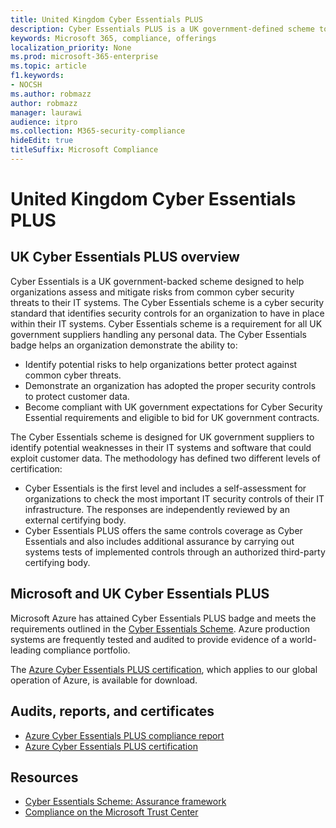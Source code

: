 ```yaml
---
title: United Kingdom Cyber Essentials PLUS
description: Cyber Essentials PLUS is a UK government-defined scheme to help organizations protect against common cyber-security threats.
keywords: Microsoft 365, compliance, offerings
localization_priority: None
ms.prod: microsoft-365-enterprise
ms.topic: article
f1.keywords:
- NOCSH
ms.author: robmazz
author: robmazz
manager: laurawi
audience: itpro
ms.collection: M365-security-compliance
hideEdit: true
titleSuffix: Microsoft Compliance
---
```


# United Kingdom Cyber Essentials PLUS

## UK Cyber Essentials PLUS overview

Cyber Essentials is a UK government-backed scheme designed to help organizations assess and mitigate risks from common cyber security threats to their IT systems. The Cyber Essentials scheme is a cyber security standard that identifies security controls for an organization to have in place within their IT systems. Cyber Essentials scheme is a requirement for all UK government suppliers handling any personal data. The Cyber Essentials badge helps an organization demonstrate the ability to:

- Identify potential risks to help organizations better protect against common cyber threats.
- Demonstrate an organization has adopted the proper security controls to protect customer data.
- Become compliant with UK government expectations for Cyber Security Essential requirements and eligible to bid for UK government contracts.

The Cyber Essentials scheme is designed for UK government suppliers to identify potential weaknesses in their IT systems and software that could exploit customer data. The methodology has defined two different levels of certification:

- Cyber Essentials is the first level and includes a self-assessment for organizations to check the most important IT security controls of their IT infrastructure. The responses are independently reviewed by an external certifying body.
- Cyber Essentials PLUS offers the same controls coverage as Cyber Essentials and also includes additional assurance by carrying out systems tests of implemented controls through an authorized third-party certifying body.

## Microsoft and UK Cyber Essentials PLUS

Microsoft Azure has attained Cyber Essentials PLUS badge and meets the requirements outlined in the [Cyber Essentials Scheme](https://go.microsoft.com/fwlink/p/?linkid=2099398). Azure production systems are frequently tested and audited to provide evidence of a world-leading compliance portfolio.

The [Azure Cyber Essentials PLUS certification](https://aka.ms/AzureCyberEPlusCert), which applies to our global operation of Azure, is available for download.

## Audits, reports, and certificates

- [Azure Cyber Essentials PLUS compliance report](https://aka.ms/AzureCyberEPlusReport)
- [Azure Cyber Essentials PLUS certification](https://aka.ms/AzureCyberEPlusCert)

## Resources

- [Cyber Essentials Scheme: Assurance framework](https://www.cyberaware.gov.uk/cyberessentials/files/assurance-framework.pdf)
- [Compliance on the Microsoft Trust Center](https://www.microsoft.com/trust-center/compliance/compliance-overview)
